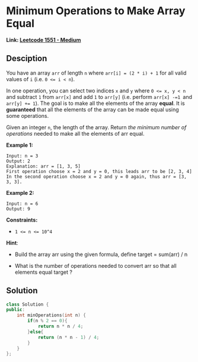 # Minimum Operations to Make Array Equal

**Link: [Leetcode 1551 - Medium](https://leetcode.com/problems/minimum-operations-to-make-array-equal/)**



## Desciption

You have an array `arr` of length `n` where `arr[i] = (2 * i) + 1` for all valid values of `i` (i.e. `0 <= i < n`).

In one operation, you can select two indices `x` and `y` where `0 <= x, y < n` and subtract `1` from `arr[x]` and add `1` to `arr[y]` (i.e. perform `arr[x] -=1 `and `arr[y] += 1`). The goal is to make all the elements of the array **equal**. It is **guaranteed** that all the elements of the array can be made equal using some operations.

Given an integer `n`, the length of the array. Return *the minimum number of operations* needed to make all the elements of arr equal.

 

**Example 1:**

```
Input: n = 3
Output: 2
Explanation: arr = [1, 3, 5]
First operation choose x = 2 and y = 0, this leads arr to be [2, 3, 4]
In the second operation choose x = 2 and y = 0 again, thus arr = [3, 3, 3].
```

**Example 2:**

```
Input: n = 6
Output: 9
```

 

**Constraints:**

- `1 <= n <= 10^4`



**Hint**:

* Build the array arr using the given formula, define target = sum(arr) / n

* What is the number of operations needed to convert arr so that all elements equal target ?



## Solution

```c++
class Solution {
public:
    int minOperations(int n) {
        if(n % 2 == 0){
            return n * n / 4;
        }else{
            return (n * n - 1) / 4;
        }
    }
};
```

